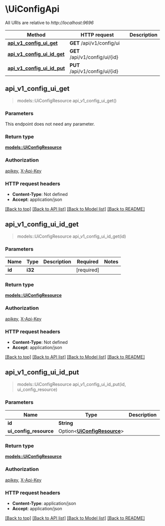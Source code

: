 # \UiConfigApi

All URIs are relative to *http://localhost:9696*

Method | HTTP request | Description
------------- | ------------- | -------------
[**api_v1_config_ui_get**](UiConfigApi.md#api_v1_config_ui_get) | **GET** /api/v1/config/ui | 
[**api_v1_config_ui_id_get**](UiConfigApi.md#api_v1_config_ui_id_get) | **GET** /api/v1/config/ui/{id} | 
[**api_v1_config_ui_id_put**](UiConfigApi.md#api_v1_config_ui_id_put) | **PUT** /api/v1/config/ui/{id} | 



## api_v1_config_ui_get

> models::UiConfigResource api_v1_config_ui_get()


### Parameters

This endpoint does not need any parameter.

### Return type

[**models::UiConfigResource**](UiConfigResource.md)

### Authorization

[apikey](../README.md#apikey), [X-Api-Key](../README.md#X-Api-Key)

### HTTP request headers

- **Content-Type**: Not defined
- **Accept**: application/json

[[Back to top]](#) [[Back to API list]](../README.md#documentation-for-api-endpoints) [[Back to Model list]](../README.md#documentation-for-models) [[Back to README]](../README.md)


## api_v1_config_ui_id_get

> models::UiConfigResource api_v1_config_ui_id_get(id)


### Parameters


Name | Type | Description  | Required | Notes
------------- | ------------- | ------------- | ------------- | -------------
**id** | **i32** |  | [required] |

### Return type

[**models::UiConfigResource**](UiConfigResource.md)

### Authorization

[apikey](../README.md#apikey), [X-Api-Key](../README.md#X-Api-Key)

### HTTP request headers

- **Content-Type**: Not defined
- **Accept**: application/json

[[Back to top]](#) [[Back to API list]](../README.md#documentation-for-api-endpoints) [[Back to Model list]](../README.md#documentation-for-models) [[Back to README]](../README.md)


## api_v1_config_ui_id_put

> models::UiConfigResource api_v1_config_ui_id_put(id, ui_config_resource)


### Parameters


Name | Type | Description  | Required | Notes
------------- | ------------- | ------------- | ------------- | -------------
**id** | **String** |  | [required] |
**ui_config_resource** | Option<[**UiConfigResource**](UiConfigResource.md)> |  |  |

### Return type

[**models::UiConfigResource**](UiConfigResource.md)

### Authorization

[apikey](../README.md#apikey), [X-Api-Key](../README.md#X-Api-Key)

### HTTP request headers

- **Content-Type**: application/json
- **Accept**: application/json

[[Back to top]](#) [[Back to API list]](../README.md#documentation-for-api-endpoints) [[Back to Model list]](../README.md#documentation-for-models) [[Back to README]](../README.md)

